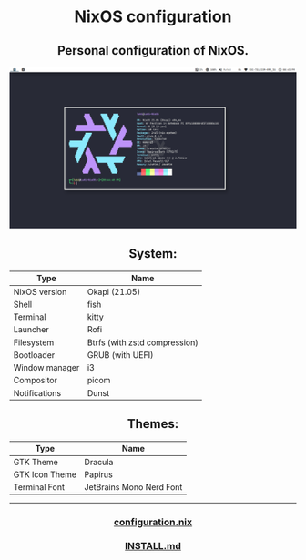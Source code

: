 <div align="center">
  
# NixOS configuration
## Personal configuration of NixOS.
![Screenshot](screenshot1.png)

## System:
| Type           | Name                          |
| -------------  | ----------------------------- |
| NixOS version  | Okapi (21.05)                 |
| Shell          | fish                          |
| Terminal       | kitty                         |
| Launcher       | Rofi                          |
| Filesystem     | Btrfs (with zstd compression) |
| Bootloader     | GRUB (with UEFI)              |
| Window manager | i3                            |
| Compositor     | picom                         |
| Notifications  | Dunst                         |

## Themes:
| Type           | Name                          |
| -------------  | ----------------------------- |
| GTK Theme      | Dracula                       |
| GTK Icon Theme | Papirus                       |
| Terminal Font  | JetBrains Mono Nerd Font      |
---
### [configuration.nix](Nix/configuration.nix)
### [INSTALL.md](INSTALL.md)

</div>
